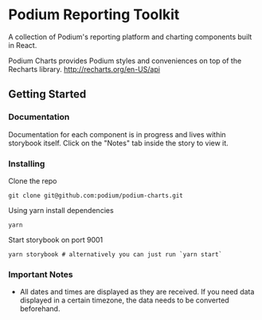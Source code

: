 # Podium Reporting Toolkit
A collection of Podium's reporting platform and charting components built in React.

Podium Charts provides Podium styles and conveniences on top of the Recharts library. http://recharts.org/en-US/api

## Getting Started

### Documentation
Documentation for each component is in progress and lives within storybook itself. Click on the "Notes" tab inside the story to view it. 

### Installing

Clone the repo

```
git clone git@github.com:podium/podium-charts.git
```

Using yarn install dependencies

```
yarn
```

Start storybook on port 9001

```
yarn storybook # alternatively you can just run `yarn start`
```

### Important Notes
* All dates and times are displayed as they are received. If you need data displayed in a certain timezone, the data needs to be converted beforehand.
